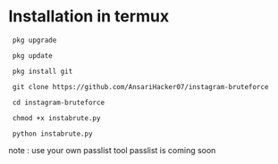 Installation in termux
===========================

     pkg upgrade

     pkg update

     pkg install git

     git clone https://github.com/AnsariHacker07/instagram-bruteforce

     cd instagram-bruteforce

     chmod +x instabrute.py

     python instabrute.py

note : use your own passlist tool passlist is coming soon
